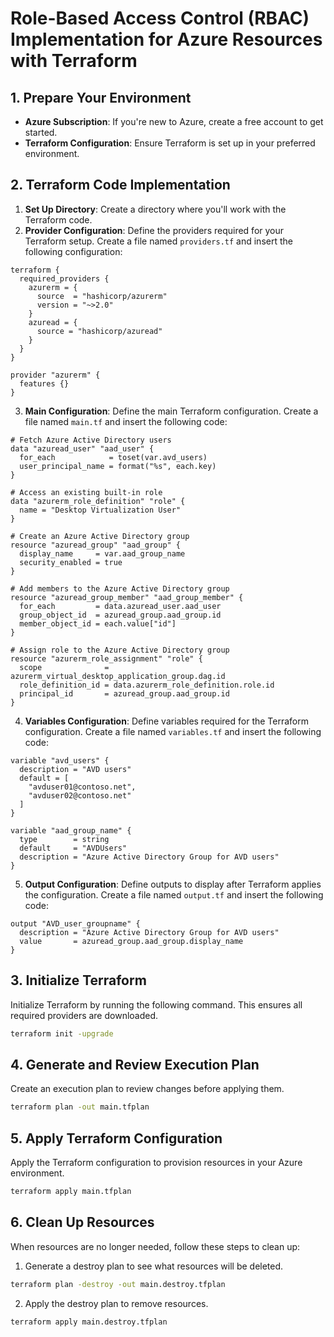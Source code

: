 # Role-Based Access Control (RBAC) Implementation for Azure Resources with Terraform

## 1. Prepare Your Environment

- **Azure Subscription**: If you're new to Azure, create a free account to get started.
- **Terraform Configuration**: Ensure Terraform is set up in your preferred environment.

## 2. Terraform Code Implementation

1. **Set Up Directory**: Create a directory where you'll work with the Terraform code.
2. **Provider Configuration**: Define the providers required for your Terraform setup. Create a file named `providers.tf` and insert the following configuration:

```hcl
terraform {
  required_providers {
    azurerm = {
      source  = "hashicorp/azurerm"
      version = "~>2.0"
    }
    azuread = {
      source = "hashicorp/azuread"
    }
  }
}

provider "azurerm" {
  features {}
}
```

3. **Main Configuration**: Define the main Terraform configuration. Create a file named `main.tf` and insert the following code:

```hcl
# Fetch Azure Active Directory users
data "azuread_user" "aad_user" {
  for_each            = toset(var.avd_users)
  user_principal_name = format("%s", each.key)
}

# Access an existing built-in role
data "azurerm_role_definition" "role" {
  name = "Desktop Virtualization User"
}

# Create an Azure Active Directory group
resource "azuread_group" "aad_group" {
  display_name     = var.aad_group_name
  security_enabled = true
}

# Add members to the Azure Active Directory group
resource "azuread_group_member" "aad_group_member" {
  for_each         = data.azuread_user.aad_user
  group_object_id  = azuread_group.aad_group.id
  member_object_id = each.value["id"]
}

# Assign role to the Azure Active Directory group
resource "azurerm_role_assignment" "role" {
  scope              = azurerm_virtual_desktop_application_group.dag.id
  role_definition_id = data.azurerm_role_definition.role.id
  principal_id       = azuread_group.aad_group.id
}
```

4. **Variables Configuration**: Define variables required for the Terraform configuration. Create a file named `variables.tf` and insert the following code:

```hcl
variable "avd_users" {
  description = "AVD users"
  default = [
    "avduser01@contoso.net",
    "avduser02@contoso.net"
  ]
}

variable "aad_group_name" {
  type        = string
  default     = "AVDUsers"
  description = "Azure Active Directory Group for AVD users"
}
```

5. **Output Configuration**: Define outputs to display after Terraform applies the configuration. Create a file named `output.tf` and insert the following code:

```hcl
output "AVD_user_groupname" {
  description = "Azure Active Directory Group for AVD users"
  value       = azuread_group.aad_group.display_name
}
```

## 3. Initialize Terraform

Initialize Terraform by running the following command. This ensures all required providers are downloaded.

```bash
terraform init -upgrade
```

## 4. Generate and Review Execution Plan

Create an execution plan to review changes before applying them.

```bash
terraform plan -out main.tfplan
```

## 5. Apply Terraform Configuration

Apply the Terraform configuration to provision resources in your Azure environment.

```bash
terraform apply main.tfplan
```

## 6. Clean Up Resources

When resources are no longer needed, follow these steps to clean up:

1. Generate a destroy plan to see what resources will be deleted.

```bash
terraform plan -destroy -out main.destroy.tfplan
```

2. Apply the destroy plan to remove resources.

```bash
terraform apply main.destroy.tfplan
```


